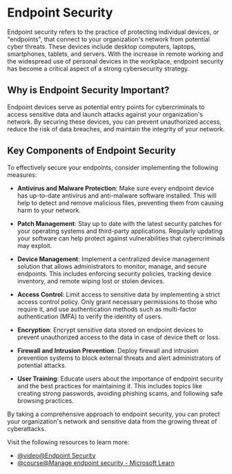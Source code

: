 # Endpoint Security

Endpoint security refers to the practice of protecting individual devices, or "endpoints", that connect to your organization's network from potential cyber threats. These devices include desktop computers, laptops, smartphones, tablets, and servers. With the increase in remote working and the widespread use of personal devices in the workplace, endpoint security has become a critical aspect of a strong cybersecurity strategy.

## Why is Endpoint Security Important?

Endpoint devices serve as potential entry points for cybercriminals to access sensitive data and launch attacks against your organization's network. By securing these devices, you can prevent unauthorized access, reduce the risk of data breaches, and maintain the integrity of your network.

## Key Components of Endpoint Security

To effectively secure your endpoints, consider implementing the following measures:

- **Antivirus and Malware Protection**: Make sure every endpoint device has up-to-date antivirus and anti-malware software installed. This will help to detect and remove malicious files, preventing them from causing harm to your network.

- **Patch Management**: Stay up to date with the latest security patches for your operating systems and third-party applications. Regularly updating your software can help protect against vulnerabilities that cybercriminals may exploit.

- **Device Management**: Implement a centralized device management solution that allows administrators to monitor, manage, and secure endpoints. This includes enforcing security policies, tracking device inventory, and remote wiping lost or stolen devices.

- **Access Control**: Limit access to sensitive data by implementing a strict access control policy. Only grant necessary permissions to those who require it, and use authentication methods such as multi-factor authentication (MFA) to verify the identity of users.

- **Encryption**: Encrypt sensitive data stored on endpoint devices to prevent unauthorized access to the data in case of device theft or loss.

- **Firewall and Intrusion Prevention**: Deploy firewall and intrusion prevention systems to block external threats and alert administrators of potential attacks.

- **User Training**: Educate users about the importance of endpoint security and the best practices for maintaining it. This includes topics like creating strong passwords, avoiding phishing scams, and following safe browsing practices.

By taking a comprehensive approach to endpoint security, you can protect your organization's network and sensitive data from the growing threat of cyberattacks.

Visit the following resources to learn more:

- [@video@Endpoint Security](https://youtu.be/5d7PCDm_MXs?si=RX3sAdNPLG0tJOaR&t=11)
- [@course@Manage endpoint security - Microsoft Learn](https://learn.microsoft.com/en-us/training/paths/manage-endpoint-security/)

